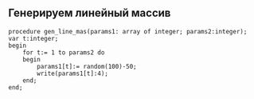 ## Генерируем линейный массив


```
procedure gen_line_mas(params1: array of integer; params2:integer);
var t:integer;
begin
    for t:= 1 to params2 do
    begin
        params1[t]:= random(100)-50;
        write(params1[t]:4);
    end;
end;
```
